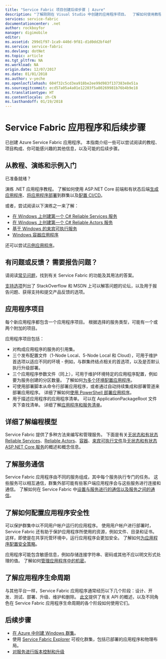 ```yaml
---
title: "Service Fabric 项目创建后续步骤 | Azure"
description: "了解刚刚在 Visual Studio 中创建的应用程序项目。  了解如何使用教程生成服务，并详细了解如何开发适用于 Service Fabric 的服务。"
services: service-fabric
documentationcenter: .net
author: rockboyfor
manager: digimobile
editor: 
ms.assetid: 299d1f97-1ca9-440d-9f81-d1d0dd2bf4df
ms.service: service-fabric
ms.devlang: dotNet
ms.topic: article
ms.tgt_pltfrm: NA
ms.workload: NA
origin.date: 12/07/2017
ms.date: 01/01/2018
ms.author: v-yeche
ms.openlocfilehash: 604f32c5cd3ea918be2ee99d983f137383e8e51a
ms.sourcegitcommit: ecd57a05a4a01e12203f5a80269981b76b4b9e18
ms.translationtype: HT
ms.contentlocale: zh-CN
ms.lasthandoff: 01/19/2018
---
```

# <a name="your-service-fabric-application-and-next-steps"></a>Service Fabric 应用程序和后续步骤
已创建 Azure Service Fabric 应用程序。 本指南介绍一些可以尝试阅读的教程、项目构成、你可能感兴趣的其他信息，以及可能的后续步骤。

## <a name="get-started-with-tutorials-walk-throughs-and-samples"></a>从教程、演练和示例入门
已准备就绪？  

演练 .NET 应用程序教程。 了解如何使用 ASP.NET Core 前端和有状态后端[生成应用程序](service-fabric-tutorial-create-dotnet-app.md)、[将应用程序部署](service-fabric-tutorial-deploy-app-to-party-cluster.md)到群集以及[配置 CI/CD](service-fabric-tutorial-deploy-app-with-cicd-vsts.md)。
<!-- Not Available on [set up monitoring and diagnostics](service-fabric-tutorial-monitoring-aspnet.md) -->

或者，尝试阅读以下演练之一来了解：
- [在 Windows 上创建第一个 C# Reliable Services 服务](service-fabric-reliable-services-quick-start.md) 
- [在 Windows 上创建第一个 C# Reliable Actors 服务](service-fabric-reliable-actors-get-started.md) 
- [基于 Windows 的来宾可执行服务](quickstart-guest-app.md) 
- [Windows 容器应用程序](service-fabric-get-started-containers.md) 

还可以尝试[示例应用程序](http://aka.ms/servicefabricsamples)。

## <a name="have-questions-or-feedback--need-to-report-an-issue"></a>有问题或反馈？  需要报告问题？
请阅读[常见问题](service-fabric-common-questions.md)，找到有关 Service Fabric 的功能及其用法的答案。

[支持选项](service-fabric-support.md)列出了 StackOverflow 和 MSDN 上可以解答问题的论坛，以及用于报告问题、获得支持和提交产品反馈的选项。

## <a name="the-application-project"></a>应用程序项目
每个新应用程序都包含一个应用程序项目。 根据选择的服务类型，可能有一个或两个附加的项目。

应用程序项目包括：

* 对构成应用程序的服务的引用集。
* 三个发布配置文件（1-Node Local、5-Node Local 和 Cloud），可用于维护首选项以适应不同的环境 - 例如，与群集终结点相关的首选项，以及是否默认执行升级部署。
* 三个应用程序参数文件（同上），可用于维护环境特定的应用程序配置，例如要为服务创建的分区数量。 了解如何[为多个环境配置应用程序](service-fabric-manage-multiple-environment-app-configuration.md)。
* 可使用部署脚本从命令行部署应用程序，或者通过自动持续集成和部署管道来部署应用程序。 详细了解如何[使用 PowerShell 部署应用程序](service-fabric-deploy-remove-applications.md)。
* 用于描述应用程序的应用程序清单。 可以在 ApplicationPackageRoot 文件夹下查找清单。 详细了解[应用程序和服务清单](service-fabric-application-model.md)。

## <a name="learn-more-about-the-programming-models"></a>详细了解编程模型
Service Fabric 提供了多种方法来编写和管理服务。  下面是有关[无状态和有状态 Reliable Services](service-fabric-reliable-services-introduction.md)、[Reliable Actors](service-fabric-reliable-actors-introduction.md)、[容器](service-fabric-containers-overview.md)、[来宾可执行文件](service-fabric-deploy-existing-app.md)及[无状态和有状态 ASP.NET Core 服务](service-fabric-reliable-services-communication-aspnetcore.md)的概述和概念信息。

## <a name="learn-about-service-communication"></a>了解服务通信
Service Fabric 应用程序由不同的服务组成，其中每个服务执行专门的任务。 这些服务可以相互通信，群集外部可能有些客户端应用程序会与这些服务进行连接和通信。 了解如何在 Service Fabric 中[设置与服务进行的通信以及服务之间的通信](service-fabric-connect-and-communicate-with-services.md)。 

## <a name="learn-about-configuring-application-security"></a>了解如何配置应用程序安全性
可以保护群集中以不同用户帐户运行的应用程序。 使用用户帐户进行部署时，Service Fabric 还有助于保护应用程序所使用的资源，例如文件、目录和证书。 这样，即使是在共享托管环境中，运行应用程序会更加安全。  了解如何[为应用程序配置安全策略](service-fabric-application-runas-security.md)。

应用程序可能包含敏感信息，例如存储连接字符串、密码或其他不应以明文形式处理的值。 了解如何[管理应用程序中的机密](service-fabric-application-secret-management.md)。

## <a name="learn-about-the-application-lifecycle"></a>了解应用程序生命周期
与其他平台一样，Service Fabric 应用程序通常经历以下几个阶段：设计、开发、测试、部署、升级、维护和删除。 [此文](service-fabric-application-lifecycle.md)提供了有关 API 的概述，以及不同角色在 Service Fabric 应用程序生命周期的各个阶段如何使用它们。

## <a name="next-steps"></a>后续步骤
- [在 Azure 中创建 Windows 群集](service-fabric-tutorial-create-vnet-and-windows-cluster.md)。
- 使用 [Service Fabric Explorer](service-fabric-visualizing-your-cluster.md) 可视化群集，包括已部署的应用程序和物理布局。
- [对服务进行版本控制和升级](service-fabric-application-upgrade-tutorial.md)
<!--Update_Description: update meta properties, update link, wording update -->